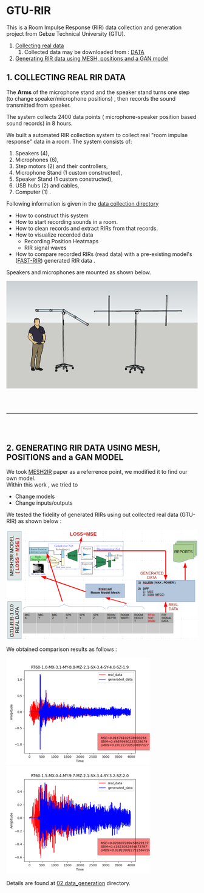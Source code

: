 # GTU-RIR
This is a Room Impulse Response (RIR) data collection and generation project from Gebze Technical University (GTU). 

1. [Collecting real data](#01)
   1. Collected data may be downloaded from : [DATA][DATA]
2. [Generating RIR data using MESH, positions and a GAN model](#02)
  

## 1. COLLECTING REAL RIR DATA <a name="01"></a>

The **Arms** of the microphone stand and the speaker stand turns one step (to change speaker/microphone positions) , then records the sound transmitted from speaker.  

The system collects 2400 data points ( microphone-speaker position based sound records) in 8 hours.  

We built a automated RIR collection system to collect real "room impulse response" data in a room.
The system consists of:
1. Speakers (4), 
2. Microphones (6), 
3. Step motors (2) and their controllers, 
4. Microphone Stand (1 custom constructed),
5. Speaker Stand (1 custom constructed),
6. USB hubs (2) and cables,
7. Computer (1) . 



Following information is given in the [data collection directory][01.data_collection]
- How to construct this system
- How to start recording sounds in a room.
- How to clean records and extract RIRs from that records.
- How to visualize recorded data
  - Recording Position Heatmaps
  - RIR signal waves
- How to compare recorded RIRs (read data) with a pre-existing model's ([FAST-RIR][FAST-RIR]) generated RIR data .

Speakers and microphones are mounted as shown below. 

![RIR Collection System Design][rir_measurement_setup]  

<br>
<br>

---

<br>
<br>

## 2. GENERATING RIR DATA USING MESH, POSITIONS and a GAN MODEL <a name="02"></a>
We took [MESH2IR][MESH2IR] paper as a referrence point, we modified it to find our own model.  
Within this work , we tried to 
- Change models
- Change inputs/outputs
  
We tested the fidelity of generated RIRs using out collected real data (GTU-RIR) as shown below :

![mesh2ir_generate_and_test][mesh2ir_generate_and_test]

We obtained comparison results as follows :

![EXAMPLE_COMPARE_1][EXAMPLE_COMPARE_1]
![EXAMPLE_COMPARE_2][EXAMPLE_COMPARE_2]  

Details are found at [02.data_generation][02.data_generation] directory.




[01.data_collection]: 01.data_collection/README.md
[02.data_generation]: 02.data_generation/README.md
[rir_measurement_setup]: README.md.resources/rir-measurement-setup.png
[mesh2ir_generate_and_test]: README.md.resources/mesh2ir.generate.and.gtu-rir.test.small.png
[FAST-RIR]: https://github.com/anton-jeran/FAST-RIR
[MESH2IR]: https://github.com/anton-jeran/MESH2IR
[EXAMPLE_COMPARE_1]: README.md.resources/example.compare.1.small.png
[EXAMPLE_COMPARE_2]: README.md.resources/example.compare.2.small.png
[DATA]: https://gtu-my.sharepoint.com/:u:/g/personal/mpekmezci_gtu_edu_tr/Ec9dwMtiymlOuu_NSv5yT0YB1xw9W8VvtPZLWpr09-Lgbg?e=zvFVyJ